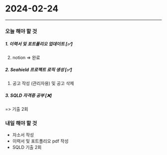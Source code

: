 # 2024-02-24

---

### 오늘 해야 할 것

##### 1. 이력서 및 포트폴리오 업데이트 [✅]

2. notion => 완료

##### 2. Seahield 프로젝트 로직 생성 [✅]

1. 공고 작성 (관리자용) 및 공고 삭제

##### 3. SQLD 자격증 공부 [❌]

=> 기출 2회

### 내일 해야 할 것

- 자소서 작성
- 이력서 및 포트폴리오 pdf 작성
- SQLD 기출 2회

